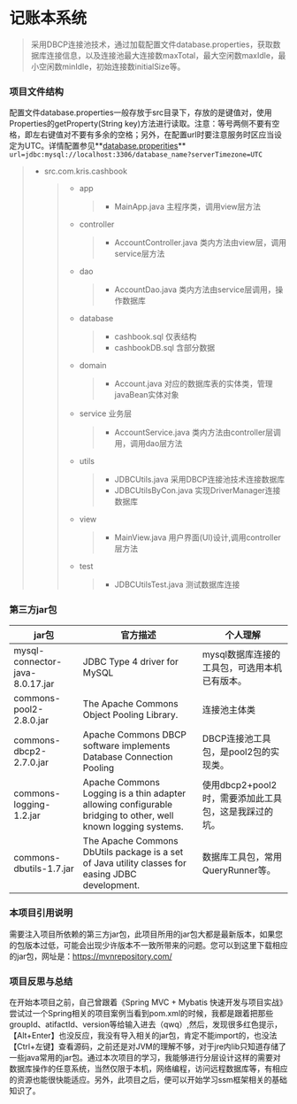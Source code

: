 # 记账本系统

>	采用DBCP连接池技术，通过加载配置文件database.properties，获取数据库连接信息，以及连接池最大连接数maxTotal，最大空闲数maxIdle，最小空闲数minIdle，初始连接数initialSize等。  
### 项目文件结构

配置文件database.properties一般存放于src目录下，存放的是键值对，使用Properties的getProperty(String key)方法进行读取。注意：等号两侧不要有空格，即左右键值对不要有多余的空格；另外，在配置url时要注意服务时区应当设定为UTC。详情配置参见**[database.properities](./src/database.properities)**
`url=jdbc:mysql://localhost:3306/database_name?serverTimezone=UTC`  

> * src.com.kris.cashbook
> 	> + app
> 	> 	
> 	> 	> - MainApp.java	主程序类，调用view层方法 
> 	> + controller
> 	> 	
> 	> 	> - AccountController.java	类内方法由view层，调用service层方法
> 	> + dao
> 	> 	
> 	> 	> - AccountDao.java	类内方法由service层调用，操作数据库	
> 	> + database
> 	> 	> - cashbook.sql		仅表结构
> 	> 	> - cashbookDB.sql	含部分数据
> 	> + domain
> 	> 	
> 	> 	> - Account.java	对应的数据库表的实体类，管理javaBean实体对象
> 	> + service	业务层
> 	> 	
> 	> 	> - AccountService.java	类内方法由controller层调用，调用dao层方法
> 	> + utils
> 	> 	> - JDBCUtils.java	采用DBCP连接池技术连接数据库
> 	> 	> - JDBCUtilsByCon.java	实现DriverManager连接数据库
> 	> + view
> 	> 	
> 	> 	> - MainView.java		用户界面(UI)设计,调用controller层方法
> 	> + test
> 	> 	
> 	> 	> - JDBCUtilsTest.java	测试数据库连接

### 第三方jar包

| jar包                           | 官方描述                                                     | 个人理解                                              |
| ------------------------------- | ------------------------------------------------------------ | ----------------------------------------------------- |
| mysql-connector-java-8.0.17.jar | JDBC Type 4 driver for MySQL                                 | mysql数据库连接的工具包，可选用本机已有版本。         |
| commons-pool2-2.8.0.jar         | The Apache Commons Object Pooling Library.                   | 连接池主体类                                          |
| commons-dbcp2-2.7.0.jar         | Apache Commons DBCP software implements Database Connection Pooling | DBCP连接池工具包，是pool2包的实现类。                 |
| commons-logging-1.2.jar         | Apache Commons Logging is a thin adapter allowing configurable bridging to other, well known logging systems. | 使用dbcp2+pool2时，需要添加此工具包，这是我踩过的坑。 |
| commons-dbutils-1.7.jar         | The Apache Commons DbUtils package is a set of Java utility classes for easing JDBC development. | 数据库工具包，常用QueryRunner等。                     |

### 本项目引用说明

需要注入项目所依赖的第三方jar包，此项目所用的jar包大都是最新版本，如果您的包版本过低，可能会出现少许版本不一致所带来的问题。您可以到这里下载相应的jar包，网址是：<https://mvnrepository.com/>  

### 项目反思与总结

在开始本项目之前，自己曾跟着《Spring MVC + Mybatis 快速开发与项目实战》尝试过一个Spring相关的项目案例当看到pom.xml的时候，我都是跟着把那些groupId、atifactId、version等给输入进去（qwq）,然后，发现很多红色提示，【Alt+Enter】也没反应，我没有导入相关的jar包，肯定不能import的，也没法【Ctrl+左键】查看源码，之前还是对JVM的理解不够，对于jre内lib只知道存储了一些java常用的jar包。通过本次项目的学习，我能够进行分层设计这样的需要对数据库操作的任意系统，当然仅限于本机，网络编程，访问远程数据库等，有相应的资源也能很快能适应。另外，此项目之后，便可以开始学习ssm框架相关的基础知识了。    
